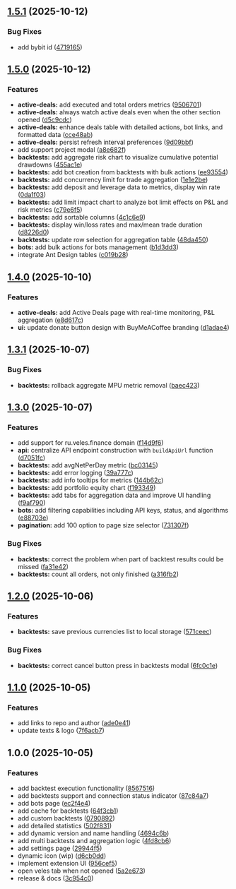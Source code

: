 ## [1.5.1](https://github.com/de-don/veles-tools/compare/v1.5.0...v1.5.1) (2025-10-12)

### Bug Fixes

* add bybit id ([4719165](https://github.com/de-don/veles-tools/commit/47191658929cebb461b024bdf5b97a903c51c918))

## [1.5.0](https://github.com/de-don/veles-tools/compare/v1.4.0...v1.5.0) (2025-10-12)

### Features

* **active-deals:** add executed and total orders metrics ([9506701](https://github.com/de-don/veles-tools/commit/9506701205007fedeaad9e134fc154c95b625c89))
* **active-deals:** always watch active deals even when the other section opened ([d5c9cdc](https://github.com/de-don/veles-tools/commit/d5c9cdc87aa7876e394818709190e288179a737f))
* **active-deals:** enhance deals table with detailed actions, bot links, and formatted data ([cce48ab](https://github.com/de-don/veles-tools/commit/cce48ab336e2153f9c24bb326bd5c726dca8d716))
* **active-deals:** persist refresh interval preferences ([9d09bbf](https://github.com/de-don/veles-tools/commit/9d09bbf91ba645f21ba34f07fe753fc7e010b35b))
* add support project modal ([a8e682f](https://github.com/de-don/veles-tools/commit/a8e682fd4a7fc1fd960c52f6dc9782db784eedb0))
* **backtests:** add aggregate risk chart to visualize cumulative potential drawdowns ([455ac1e](https://github.com/de-don/veles-tools/commit/455ac1ec2d02e55f9ffe86861229dde2e79c1098))
* **backtests:** add bot creation from backtests with bulk actions ([ee93554](https://github.com/de-don/veles-tools/commit/ee93554b8043a6d0b219731aa0e2c3f7ea906f88))
* **backtests:** add concurrency limit for trade aggregation ([1e1e2be](https://github.com/de-don/veles-tools/commit/1e1e2bef9f1d92c8241db8b6d5112b15405f40ad))
* **backtests:** add deposit and leverage data to metrics, display win rate ([0da1f03](https://github.com/de-don/veles-tools/commit/0da1f033ac22d1318cad282e158927905736370f))
* **backtests:** add limit impact chart to analyze bot limit effects on P&L and risk metrics ([c79e6f5](https://github.com/de-don/veles-tools/commit/c79e6f53a7b805c81341e4bdb4408f8297c090ae))
* **backtests:** add sortable columns ([4c1c6e9](https://github.com/de-don/veles-tools/commit/4c1c6e9d23bc77333d8238ff3346dbb5a02df59f))
* **backtests:** display win/loss rates and max/mean trade duration ([d8226d0](https://github.com/de-don/veles-tools/commit/d8226d002e95a5307874f5bfe4276fa7d4fe856a))
* **backtests:** update row selection for aggregation table ([48da450](https://github.com/de-don/veles-tools/commit/48da450ffc20bc1bd44ec63b411cd1d2e5e62cd1))
* **bots:** add bulk actions for bots management ([b1d3dd3](https://github.com/de-don/veles-tools/commit/b1d3dd3ab57e10befdc3f3ad13f69933ebe733d0))
* integrate Ant Design tables ([c019b28](https://github.com/de-don/veles-tools/commit/c019b280f02df328da2d6e2515cf619ac1af50e6))

## [1.4.0](https://github.com/de-don/veles-tools/compare/v1.3.1...v1.4.0) (2025-10-10)

### Features

* **active-deals:** add Active Deals page with real-time monitoring, P&L aggregation ([e8d617c](https://github.com/de-don/veles-tools/commit/e8d617cec81744dd5206e4848a185af0f83aebd3))
* **ui:** update donate button design with BuyMeACoffee branding ([d1adae4](https://github.com/de-don/veles-tools/commit/d1adae417981a6b95a8636a2394f82147b94d913))

## [1.3.1](https://github.com/de-don/veles-tools/compare/v1.3.0...v1.3.1) (2025-10-07)

### Bug Fixes

* **backtests:** rollback aggregate MPU metric removal ([baec423](https://github.com/de-don/veles-tools/commit/baec4239b25c56ab7c93df6e4b3bf143eb601159))

## [1.3.0](https://github.com/de-don/veles-tools/compare/v1.2.0...v1.3.0) (2025-10-07)

### Features

* add support for ru.veles.finance domain ([f14d9f6](https://github.com/de-don/veles-tools/commit/f14d9f60232afa19aca3da7c26d6889e2ab204f0))
* **api:** centralize API endpoint construction with `buildApiUrl` function ([d7051fc](https://github.com/de-don/veles-tools/commit/d7051fc748a781d52c4c524e388c689de2d32a63))
* **backtests:** add avgNetPerDay metric ([bc03145](https://github.com/de-don/veles-tools/commit/bc03145655bcddbec54d0fa030e28a0db7e13545))
* **backtests:** add error logging ([39a777c](https://github.com/de-don/veles-tools/commit/39a777ca7d06fd29db568d6fedad13cec26da117))
* **backtests:** add info tooltips for metrics ([144b62c](https://github.com/de-don/veles-tools/commit/144b62c13e1a381d28df826ed349ec06777a0bbf))
* **backtests:** add portfolio equity chart ([f193349](https://github.com/de-don/veles-tools/commit/f193349e6db929310a8a5661a494aaab19b17c09))
* **backtests:** add tabs for aggregation data and improve UI handling ([f9af790](https://github.com/de-don/veles-tools/commit/f9af790699ec31dc7363b63235645b529fc8f47e))
* **bots:** add filtering capabilities including API keys, status, and algorithms ([e88703e](https://github.com/de-don/veles-tools/commit/e88703e5853a13c5cc2664392850624f4a4f303e))
* **pagination:** add 100 option to page size selector ([731307f](https://github.com/de-don/veles-tools/commit/731307ff7e4afa1bee9821011c008edadec89291))

### Bug Fixes

* **backtests:** correct the problem when part of backtest results could be missed ([fa31e42](https://github.com/de-don/veles-tools/commit/fa31e420953cd9ad0c1e9cf0418364afb4b6143f))
* **backtests:** count all orders, not only finished ([a316fb2](https://github.com/de-don/veles-tools/commit/a316fb2a33c2508628006a31ec64f7f70ea16603))

## [1.2.0](https://github.com/de-don/veles-tools/compare/v1.1.0...v1.2.0) (2025-10-06)

### Features

* **backtests:** save previous currencies list to local storage ([571ceec](https://github.com/de-don/veles-tools/commit/571ceec8d51083194aa1f235fe01615d9a6a236a))

### Bug Fixes

* **backtests:** correct cancel button press in backtests modal ([6fc0c1e](https://github.com/de-don/veles-tools/commit/6fc0c1e59f3a05b8e91cc9751383e1fd4d526d48))

## [1.1.0](https://github.com/de-don/veles-tools/compare/v1.0.0...v1.1.0) (2025-10-05)

### Features

* add links to repo and author ([ade0e41](https://github.com/de-don/veles-tools/commit/ade0e4159454014c0881d234fce32f291baa9ffc))
* update texts & logo ([7f6acb7](https://github.com/de-don/veles-tools/commit/7f6acb7361390aabd064c57576add8118c2337b1))

## 1.0.0 (2025-10-05)

### Features

* add backtest execution functionality ([8567516](https://github.com/de-don/veles-tools/commit/85675165b84e63a6eecf99fabcec7b84dc2a5b10))
* add backtests support and connection status indicator ([87c84a7](https://github.com/de-don/veles-tools/commit/87c84a722a73aade587f88025cd99ce2b20f6a15))
* add bots page ([ec2f4e4](https://github.com/de-don/veles-tools/commit/ec2f4e4114b8224822170ecb1fb617e9996426d5))
* add cache for backtests ([64f3cb1](https://github.com/de-don/veles-tools/commit/64f3cb145dc80e7bdad1f9d8e89894a828ff49a5))
* add custom backtests ([0790892](https://github.com/de-don/veles-tools/commit/0790892e24499554dd67cd4c761336a54ec0dfd1))
* add detailed statistics ([502f831](https://github.com/de-don/veles-tools/commit/502f831860e9651606d49cf7a5a18a9e9219a2e3))
* add dynamic version and name handling ([4694c6b](https://github.com/de-don/veles-tools/commit/4694c6b8377f17abfe5a98924d0e9df6f585a8ea))
* add multi backtests and aggregation logic ([4fd8cb6](https://github.com/de-don/veles-tools/commit/4fd8cb6086125dbabe82c5129737ab5a7e7c01a1))
* add settings page ([29944f5](https://github.com/de-don/veles-tools/commit/29944f5f368f8130c84102bd125660ecafa121ff))
* dynamic icon (wip) ([d6cb0dd](https://github.com/de-don/veles-tools/commit/d6cb0dd394ca4c1d205cf760346a887a3046e4f0))
* implement extension UI ([956cef5](https://github.com/de-don/veles-tools/commit/956cef5606f2225a620c0816d2c3a79315f99ba1))
* open veles tab when not opened ([5a2e673](https://github.com/de-don/veles-tools/commit/5a2e673592a99b56338ed43a218557997b8ac96a))
* release & docs ([3c954c0](https://github.com/de-don/veles-tools/commit/3c954c0c0a0151c3b3a47c23c03286159c852b3c))
